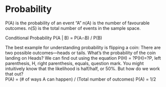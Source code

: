 # Probability

P(A) is the probability of an event “A” n(A) is the number of favourable outcomes. n(S) is the total number of events in the sample space.

Conditional Probability	P(A | B) = P(A∩B) / P(B)

The best example for understanding probability is flipping a coin:
There are two possible outcomes—heads or tails.
What’s the probability of the coin landing on Heads? 
We can find out using the equation P(H) = ?P(H)=?P, left parenthesis, H, right parenthesis, equals, question mark.
You might intuitively know that the likelihood is half/half, or 50%.  But how do we work that out?  
P(A) = (# of ways A can happen) / (Total number of outcomes) 
P(A) = 1/2
